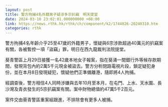 ```yaml
---
layout: post
title: 警方拘捕4名外籍男子疑涉多宗扒竊　明天提堂
date: 2024-03-10 23:02:01.000000000 +08:00
link: https://news.rthk.hk/rthk/ch/component/k2/1744026-20240310.htm
categories: rthk
---
```


警方拘捕4名年齡介乎25至47歲的外籍男子，懷疑與6宗涉款超過40萬元的扒竊案有關，各被暫控一項「盜竊」罪，明日在西九龍裁判法院提堂。

葵青警區上月29日接獲一名42歲本地女子報案，指在葵涌一間銀行外等候存款期間，發現背包內約2萬5千元現金被盜去。警方分析閉路電視片段，鎖定疑犯身份，並在本月8日發現疑犯，懷疑他們正準備離港，隨即將4人拘捕。

經調查後，警方相信4人同時涉嫌與去年10月至本月，在屯門、上水、天水圍、長沙灣及青衣發生的5宗扒竊案有關。案中財物總值約47萬5千2百元。

案件交由葵青警區重案組跟進，不排除會有更多人被捕。
